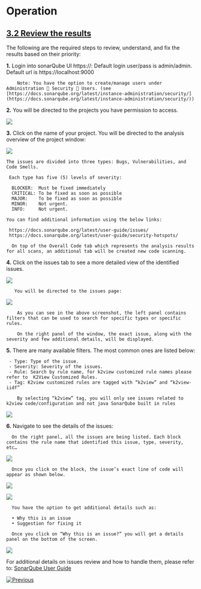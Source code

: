 # Operation



## **<u>3.2 Review the results</u>**

The following are the required steps to review, understand, and fix the results based on their priority:

**1.**	Login into sonarQube UI https://<sonar server ip>:<sonar server port>
       Default login user/pass is admin/admin.
       Default url is https://localhost:9000

        Note: You have the option to create/manage users under Administration  Security  Users. (see [https://docs.sonarqube.org/latest/instance-administration/security/]       (https://docs.sonarqube.org/latest/instance-administration/security/))
        

**2.**	You will be directed to the projects you have permission to access.

![](/articles/COE/SonarQube/images/03_projects.png)



**3.** Click on the name of your project. You will be directed to the analysis overview of the project window:

![](/articles/COE/SonarQube/images/04_analysis_overview.png)

    The issues are divided into three types: Bugs, Vulnerabilities, and Code Smells.

     Each type has five (5) levels of severity:

      BLOCKER:	Must be fixed immediately
      CRITICAL:	To be fixed as soon as possible
      MAJOR:	To be fixed as soon as possible
      MINOR:	Not urgent.
      INFO:		Not urgent.

    You can find additional information using the below links:
   
     https://docs.sonarqube.org/latest/user-guide/issues/
     https://docs.sonarqube.org/latest/user-guide/security-hotspots/

      On top of the Overall Code tab which represents the analysis results for all scans, an additional tab will be created new code scanning.



**4.**	Click on the issues tab to see a more detailed view of the identified issues.

![](/articles/COE/SonarQube/images/05_issues.png)

       You will be directed to the issues page:

![](/articles/COE/SonarQube/images/06_issues_page.png)

        As you can see in the above screenshot, the left panel contains filters that can be used to search for specific types or specific rules.

        On the right panel of the window, the exact issue, along with the severity and few additional details, will be displayed.


**5.** There are many available filters. The most common ones are listed below:

     - Type: Type of the issue.
     - Severity: Severity of the issues.
     - Rule: Search by rule name, for k2view customized rule names please refer to  K2View Customized Rules.
     - Tag:	K2view customized rules are tagged with “k2view” and “k2view-iidf”

        By selecting “k2view” tag, you will only see issues related to k2view code/configuration and not java SonarQube built in rules 

![](/articles/COE/SonarQube/images/07_tag.png)



**6.**	Navigate to see the details of the issues:

      On the right panel, all the issues are being listed. Each block contains the rule name that identified this issue, type, severity, etc… 



![](/articles/COE/SonarQube/images/08_issue_details.png)



      Once you click on the block, the issue’s exact line of code will appear as shown below.

![](/articles/COE/SonarQube/images/10_issue_line.png)

![](/articles/COE/SonarQube/images/11_issue_code.png)



      You have the option to get additional details such as:

      •	Why this is an issue
      •	Suggestion for fixing it

      Once you click on “Why this is an issue?” you will get a details panel on the bottom of the screen.



![](/articles/COE/SonarQube/images/12_why_issue.png)



For additional details on issues review and how to handle them, please refer to: 
[SonarQube User Guide]( https://docs.sonarqube.org/latest/user-guide/issues/)





[![Previous](/articles/images/Previous.png)](/articles/COE/SonarQube/03_Operation/01_Scan.md)

